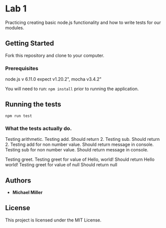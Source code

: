 # Lab 1

Practicing creating basic node.js functionality and how to write tests for our modules.

## Getting Started

Fork this repository and clone to your computer.

### Prerequisites

node.js v 6.11.0
expect v1.20.2",
mocha v3.4.2"

You will need to run: ```npm install``` prior to running the application.

## Running the tests

```npm run test```

### What the tests actually do.

Testing arithmetic.
  Testing add.
    Should return 2.
  Testing sub.
    Should return 2.
  Testing add for non number value.
    Should return message in console.
  Testing sub for non number value.
    Should return message in console.

Testing greet.
  Testing greet for value of Hello, world!
    Should return Hello world!
  Testing greet for value of null
    Should return null

## Authors

* **Michael Miller**

## License

This project is licensed under the MIT License.
